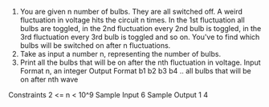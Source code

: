 1. You are given n number of bulbs. They are all switched off. A weird fluctuation in voltage hits the circuit n times. In the 1st fluctuation all bulbs are toggled, in the 2nd fluctuation every 2nd bulb is toggled, in the 3rd fluctuation every 3rd bulb is toggled and so on. You've to find which bulbs will be switched on after n fluctuations.
2. Take as input a number n, representing the number of bulbs.
3. Print all the bulbs that will be on after the nth fluctuation in voltage.
Input Format
n, an integer
Output Format
b1 b2 b3 b4 .. all bulbs that will be on after nth wave

Constraints
2 <= n < 10^9
Sample Input
6
Sample Output
1
4